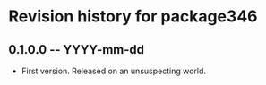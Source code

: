 # Revision history for package346

## 0.1.0.0 -- YYYY-mm-dd

* First version. Released on an unsuspecting world.
